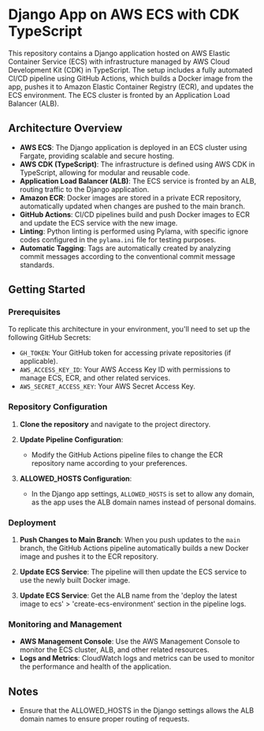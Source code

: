 
# Django App on AWS ECS with CDK TypeScript

This repository contains a Django application hosted on AWS Elastic Container Service (ECS) with infrastructure managed by AWS Cloud Development Kit (CDK) in TypeScript. The setup includes a fully automated CI/CD pipeline using GitHub Actions, which builds a Docker image from the app, pushes it to Amazon Elastic Container Registry (ECR), and updates the ECS environment. The ECS cluster is fronted by an Application Load Balancer (ALB).

## Architecture Overview

- **AWS ECS**: The Django application is deployed in an ECS cluster using Fargate, providing scalable and secure hosting.
- **AWS CDK (TypeScript)**: The infrastructure is defined using AWS CDK in TypeScript, allowing for modular and reusable code.
- **Application Load Balancer (ALB)**: The ECS service is fronted by an ALB, routing traffic to the Django application.
- **Amazon ECR**: Docker images are stored in a private ECR repository, automatically updated when changes are pushed to the main branch.
- **GitHub Actions**: CI/CD pipelines build and push Docker images to ECR and update the ECS service with the new image.
- **Linting**: Python linting is performed using Pylama, with specific ignore codes configured in the `pylama.ini` file for testing purposes.
- **Automatic Tagging**: Tags are automatically created by analyzing commit messages according to the conventional commit message standards.

## Getting Started

### Prerequisites

To replicate this architecture in your environment, you'll need to set up the following GitHub Secrets:

- `GH_TOKEN`: Your GitHub token for accessing private repositories (if applicable).
- `AWS_ACCESS_KEY_ID`: Your AWS Access Key ID with permissions to manage ECS, ECR, and other related services.
- `AWS_SECRET_ACCESS_KEY`: Your AWS Secret Access Key.

### Repository Configuration

1. **Clone the repository** and navigate to the project directory.

2. **Update Pipeline Configuration**:
   - Modify the GitHub Actions pipeline files to change the ECR repository name according to your preferences.

3. **ALLOWED_HOSTS Configuration**:
   - In the Django app settings, `ALLOWED_HOSTS` is set to allow any domain, as the app uses the ALB domain names instead of personal domains.

### Deployment

1. **Push Changes to Main Branch**: When you push updates to the `main` branch, the GitHub Actions pipeline automatically builds a new Docker image and pushes it to the ECR repository.

2. **Update ECS Service**: The pipeline will then update the ECS service to use the newly built Docker image.

2. **Update ECS Service**: Get the ALB name from the 'deploy the latest image to ecs' > 'create-ecs-environment' section in the pipeline logs. 

### Monitoring and Management

- **AWS Management Console**: Use the AWS Management Console to monitor the ECS cluster, ALB, and other related resources.
- **Logs and Metrics**: CloudWatch logs and metrics can be used to monitor the performance and health of the application.

## Notes

- Ensure that the ALLOWED_HOSTS in the Django settings allows the ALB domain names to ensure proper routing of requests.
